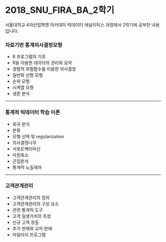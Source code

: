 ﻿# 2018_SNU_FIRA_BA_2학기
서울대학교 4차산업혁명 아카데미 빅데이터 애널리틱스 과정에서 2학기에 공부한 내용입니다.

### 자료기반 통계의사결정모형
- R 프로그램의 기초
- R을 이용한 데이터의 관리와 요약
- 경험적 위험함수를 이용한 의사결정
- 일반화 선형 모형
- 순위 모형
- 시계열 모형
- 생존 분석

---
### 통계적 빅데이터 학습 이론
- 회귀 분석
- 분류
- 모형 선택 및 regularization
- 의사결정나무
- 서포트벡터머신
- 차원축소
- 군집분석
- 통계적 노출제어

---
### 고객관계관리
- 고객관계관리의 정의
- 고객관계관리의 구성 요소
- 관련 통계적 도구
- 고객 일생가치의 측정
- 신규 고객 창출
- 추가 판매와 교차 판매
- 마일리지 프로그램